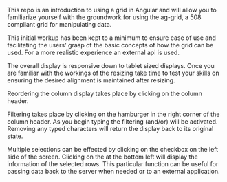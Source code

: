 This repo is an introduction to using a grid in Angular and will allow you to familiarize yourself with the groundwork for using the ag-grid, a 508 compliant grid for manipulating data.

This initial workup has been kept to a minimum to ensure ease of use and facilitating the users' grasp of the basic concepts of how the grid can be used.  For a more realistic experience an external api is used.

The overall display is responsive down to tablet sized displays.   Once you are familiar with the workings of the resizing take time to test your skills on ensuring the desired alignment is maintained after resizing.

Reordering the column display takes place by clicking on the column header.

Filtering takes place by clicking on the hamburger in the right corner of the column header.  As you begin typing the filtering (and/or) will be activated.
Removing any typed characters will return the display back to its original state.

Multiple selections can be effected by clicking on the checkbox on the left side of the screen.  Clicking on the <Get Selected Rows> at the bottom left will  display the information of the selected rows.   This particular function can be useful for passing data back to the server when needed or to an external application.



